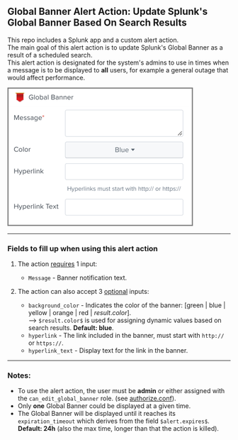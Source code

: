 ## Global Banner Alert Action: Update Splunk's Global Banner Based On Search Results

This repo includes a Splunk app and a custom alert action. <br>
The main goal of this alert action is to update Splunk's Global Banner as a result of a scheduled search. <br>
This alert action is designated for the system's admins to use in times when a message is to be displayed to __all__ users, for example a general outage that would affect performance. <br>

![screenshot.png](./screenshot.png)

---

### Fields to fill up when using this alert action
1. The action <ins>requires</ins> 1  input:
    * `Message` - Banner notification text.

2. The action can also accept 3 <ins>optional</ins> inputs:
    * `background_color` - Indicates the color of the banner: [green | blue | yellow | orange | red | $result.color$]. <br>
     --> `$result.color$` is used for assigning dynamic values based on search results. __Default: blue__.
    * `hyperlink` - The link included in the banner, must start with `http://` or `https://`.
    * `hyperlink_text` - Display text for the link in the banner.
---

### Notes:
- To use the alert action, the user must be __admin__ or either assigned with the `can_edit_global_banner` role. (see [authorize.conf](https://gitlab.com/-/ide/project/doronkg/alert_banner/tree/main/-/default/authorize.conf/)).
- Only __one__ Global Banner could be displayed at a given time.
- The Global Banner will be displayed until it reaches its `expiration_timeout` which derives from the field `$alert.expires$`. __Default: 24h__ (also the max time, longer than that the action is killed).

